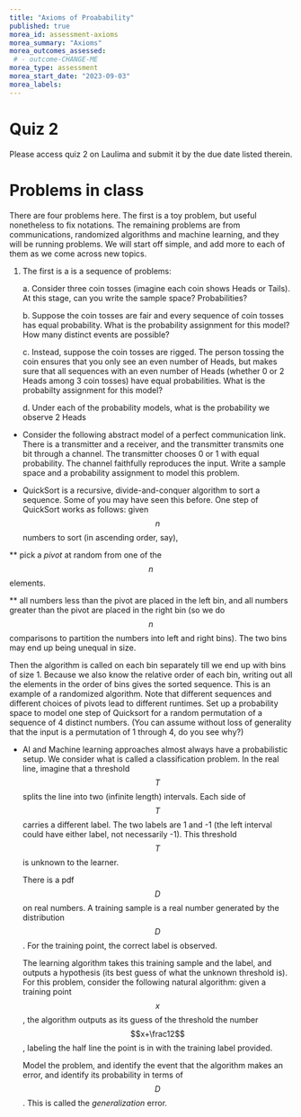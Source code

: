 ```yaml
---
title: "Axioms of Proabability"
published: true
morea_id: assessment-axioms
morea_summary: "Axioms"
morea_outcomes_assessed:
 # - outcome-CHANGE-ME
morea_type: assessment
morea_start_date: "2023-09-03"
morea_labels:
---
```

# Quiz 2

Please access quiz 2 on Laulima and submit it by the due date listed therein.

# Problems in class
There are four problems here. The first is a toy problem, but useful
nonetheless to fix notations. The remaining problems are from
communications, randomized algorithms and machine learning, and they
will be running problems. We will start off simple, and add more to
each of them as we come across new topics. 

1. The first is a is a sequence of problems:

	a. Consider three coin tosses (imagine each coin shows Heads or
	   Tails). At this stage, can you write the sample space?
	   Probabilities?
  
    b. Suppose the coin tosses are fair and every sequence of coin
       tosses has equal probability. What is the probability
       assignment for this model? How many distinct events are
       possible?

	c. Instead, suppose the coin tosses are rigged. The person tossing
       the coin ensures that you only see an even number of Heads, but
       makes sure that all sequences with an even number of Heads
       (whether 0 or 2 Heads among 3 coin tosses) have equal
       probabilities. What is the probabilty assignment for this
       model?

	d. Under each of the probability models, what is the probability
       we observe 2 Heads

* Consider the following abstract model of a perfect communication
  link. There is a transmitter and a receiver, and the transmitter
  transmits one bit through a channel. The transmitter chooses 0 or 1
  with equal probability. The channel faithfully reproduces the input.
  Write a sample space and a probability assignment to model this
  problem.

* QuickSort is a recursive, divide-and-conquer algorithm to sort a
  sequence. Some of you may have seen this before. One step of
  QuickSort works as follows: given $$n$$ numbers to sort (in
  ascending order, say),

** pick a _pivot_ at random from one of the $$n$$ elements.

** all numbers less than the pivot are placed in the left bin, and all
   numbers greater than the pivot are placed in the right bin (so we
   do $$n$$ comparisons to partition the numbers into left and right
   bins). The two bins may end up being unequal in size.

  Then the algorithm is called on each bin separately till we end up
  with bins of size 1. Because we also know the relative order of each
  bin, writing out all the elements in the order of bins gives the
  sorted sequence. This is an example of a randomized algorithm. Note
  that different sequences and different choices of pivots lead to
  different runtimes. Set up a probability space to model one step of
  Quicksort for a random permutation of a sequence of 4 distinct
  numbers. (You can assume without loss of generality that the input
  is a permutation of 1 through 4, do you see why?)

* AI and Machine learning approaches almost always have a
  probabilistic setup. We consider what is called a classification
  problem. In the real line, imagine that a threshold $$T$$ splits the
  line into two (infinite length) intervals. Each side of $$T$$
  carries a different label. The two labels are 1 and -1 (the left
  interval could have either label, not necessarily -1). This
  threshold $$T$$ is unknown to the learner.
  
  There is a pdf $$D$$ on real numbers. A training sample is a real
  number generated by the distribution $$D$$. For the training point,
  the correct label is observed.

  The learning algorithm takes this training sample and the label, and
  outputs a hypothesis (its best guess of what the unknown threshold
  is).  For this problem, consider the following natural algorithm:
  given a training point $$x$$, the algorithm outputs as its guess of
  the threshold the number $$x+\frac12$$, labeling the half line the
  point is in with the training label provided.

  Model the problem, and identify the event that the algorithm makes
  an error, and identify its probability in terms of $$D$$. 
  This is called the _generalization_ error.
  
  







